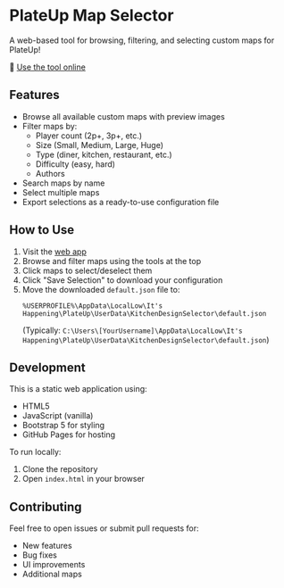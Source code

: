 # PlateUp Map Selector

A web-based tool for browsing, filtering, and selecting custom maps for PlateUp!

🔗 [Use the tool online](https://russile.github.io/PlateUpMapSelector/)

## Features
- Browse all available custom maps with preview images
- Filter maps by:
  - Player count (2p+, 3p+, etc.)
  - Size (Small, Medium, Large, Huge)
  - Type (diner, kitchen, restaurant, etc.)
  - Difficulty (easy, hard)
  - Authors
- Search maps by name
- Select multiple maps
- Export selections as a ready-to-use configuration file

## How to Use
1. Visit the [web app](https://russile.github.io/PlateUpMapSelector/)
2. Browse and filter maps using the tools at the top
3. Click maps to select/deselect them
4. Click "Save Selection" to download your configuration
5. Move the downloaded `default.json` file to:
   ```
   %USERPROFILE%\AppData\LocalLow\It's Happening\PlateUp\UserData\KitchenDesignSelector\default.json
   ```
   (Typically: `C:\Users\[YourUsername]\AppData\LocalLow\It's Happening\PlateUp\UserData\KitchenDesignSelector\default.json`)

## Development
This is a static web application using:
- HTML5
- JavaScript (vanilla)
- Bootstrap 5 for styling
- GitHub Pages for hosting

To run locally:
1. Clone the repository
2. Open `index.html` in your browser

## Contributing
Feel free to open issues or submit pull requests for:
- New features
- Bug fixes
- UI improvements
- Additional maps 